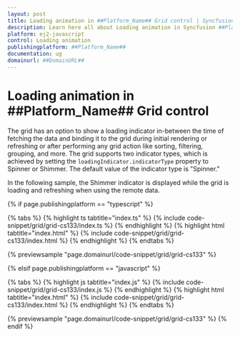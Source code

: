 ```yaml
---
layout: post
title: Loading animation in ##Platform_Name## Grid control | Syncfusion
description: Learn here all about Loading animation in Syncfusion ##Platform_Name## Grid control of Syncfusion Essential JS 2 and more.
platform: ej2-javascript
control: Loading animation 
publishingplatform: ##Platform_Name##
documentation: ug
domainurl: ##DomainURL##
---
```


# Loading animation in ##Platform_Name## Grid control

The grid has an option to show a loading indicator in-between the time of fetching the data and binding it to the grid during initial rendering or refreshing or after performing any grid action like sorting, filtering, grouping, and more. The grid supports two indicator types, which is achieved by setting the `loadingIndicator.indicatorType` property to Spinner or Shimmer. The default value of the indicator type is "Spinner."

In the following sample, the Shimmer indicator is displayed while the grid is loading and refreshing when using the remote data.

{% if page.publishingplatform == "typescript" %}

 {% tabs %}
{% highlight ts tabtitle="index.ts" %}
{% include code-snippet/grid/grid-cs133/index.ts %}
{% endhighlight %}
{% highlight html tabtitle="index.html" %}
{% include code-snippet/grid/grid-cs133/index.html %}
{% endhighlight %}
{% endtabs %}
        
{% previewsample "page.domainurl/code-snippet/grid/grid-cs133" %}

{% elsif page.publishingplatform == "javascript" %}

{% tabs %}
{% highlight js tabtitle="index.js" %}
{% include code-snippet/grid/grid-cs133/index.js %}
{% endhighlight %}
{% highlight html tabtitle="index.html" %}
{% include code-snippet/grid/grid-cs133/index.html %}
{% endhighlight %}
{% endtabs %}

{% previewsample "page.domainurl/code-snippet/grid/grid-cs133" %}
{% endif %}